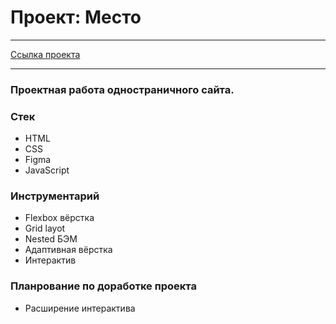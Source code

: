 # Проект: Место

___

 [Ссылка проекта](https://leilasuleimanova.github.io/mesto/)

___

### Проектная работа одностраничного сайта.

### Стек
 + HTML
 + CSS
 + Figma
 + JavaScript

### Инструментарий
+ Flexbox вёрстка
+ Grid layot
+ Nested БЭМ
+ Адаптивная вёрстка
+ Интерактив

### Планрование по доработке проекта
+ Расширение интерактива
